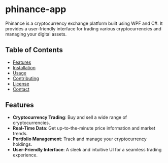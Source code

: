 # phinance-app

Phinance is a cryptocurrency exchange platform built using WPF and C#. It provides a user-friendly interface for trading various cryptocurrencies and managing your digital assets.

## Table of Contents

- [Features](#features)
- [Installation](#installation)
- [Usage](#usage)
- [Contributing](#contributing)
- [License](#license)
- [Contact](#contact)

## Features

- **Cryptocurrency Trading**: Buy and sell a wide range of cryptocurrencies.
- **Real-Time Data**: Get up-to-the-minute price information and market trends.
- **Portfolio Management**: Track and manage your cryptocurrency holdings.
- **User-Friendly Interface**: A sleek and intuitive UI for a seamless trading experience.

